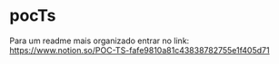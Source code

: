 # pocTs

Para um readme mais organizado entrar no link: https://www.notion.so/POC-TS-fafe9810a81c43838782755e1f405d71
